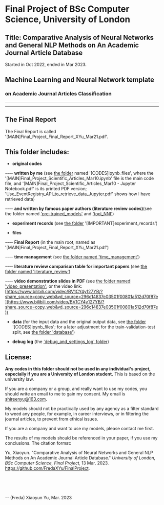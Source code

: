 # Final Project of BSc Computer Science, University of London

## Title: Comparative Analysis of Neural Networks and General NLP Methods on An Academic Journal Article Database

Started in Oct 2022, ended in Mar 2023. 

## Machine Learning and Neural Network template

### on Academic Journal Articles Classification

-------------------------
-------------------------

## The Final Report

The Final Report is called '[MAIN]Final_Project_Final_Report_XYu_Mar21.pdf'. 

## This folder includes: 

- <b>original codes</b>

---- <b>written by me</b> (see [the folder](https://github.com/FredaXYu/FinalProject/tree/main/%5BCODES%5Dipynb_files) named '[CODES]ipynb_files', where the '[MAIN]Final_Project_Scientific_Articles_Mar10.ipynb' file is the main code file, and '[MAIN]Final_Project_Scientific_Articles_Mar10 - Jupyter Notebook.pdf' is its printed PDF version; 'Use_EventRegistry_API_to_retrieve_data_Jupyter.pdf' shows how I have retrieved data)

---- <b>and written by famous paper authors (literature review codes)</b>(see the folder named ['pre-trained_models'](https://github.com/FredaXYu/FinalProject/tree/main/pre-trained_models) and ['tool_NNI'](https://github.com/FredaXYu/FinalProject/tree/main/tool_NNI))

- <b>experiment records</b> (see [the folder](https://github.com/FredaXYu/FinalProject/tree/main/%5BIMPORTANT%5Dexperiment_records) '[IMPORTANT]experiment_records')

- <b>files</b>

---- <b>Final Report</b> (in the main root, named as '[MAIN]Final_Project_Final_Report_XYu_Mar21.pdf')

---- <b>time management</b> (see [the folder named 'time_management'](https://github.com/FredaXYu/FinalProject/tree/main/time_management))

---- <b>literature review comparison table for important papers</b> (see [the folder named 'literature_review'](https://github.com/FredaXYu/FinalProject/tree/main/literature_review))

---- <b>video demonstration slides in PDF</b> (see [the folder named 'video_presentation'](https://github.com/FredaXYu/FinalProject/tree/main/video_presentation); or the video link: [https://www.bilibili.com/video/BV1CY4y127YB/?share_source=copy_web&vd_source=296c14837e03501f00801a512d70f87e](https://www.bilibili.com/video/BV1CY4y127YB/?share_source=copy_web&vd_source=296c14837e03501f00801a512d70f87e))

- <b>data</b> (for the input data and the original output data, see [the folder](https://github.com/FredaXYu/FinalProject/tree/main/%5BCODES%5Dipynb_files) '[CODES]ipynb_files'; for a later adjustment for the train-validation-test split, see [the folder 'database'](https://github.com/FredaXYu/FinalProject/tree/main/database))

- <b>debug log</b> (the ['debug_and_settings_log' folder](https://github.com/FredaXYu/FinalProject/tree/main/debug_and_settings_log))




## License: 

<b>Any codes in this folder should not be used in any individual's project, especially if you are a University of London student.</b> This is based on the university law.    

If you are a company or a group, and really want to use my codes, you should write an email to me to gain my consent. My email is shireenyu@163.com.

My models should not be practically used by any agency as a filter standard to weed any people, for example, in career interviews, or in filtering the journal articles, to prevent from ethical issues. 

If you are a company and want to use my models, please contact me first. 

The results of my models should be referenced in your paper, if you use my conclusions. The citation format: 

Yu, Xiaoyun. "Comparative Analysis of Neural Networks and General NLP Methods on An Academic Journal Article Database." *University of London, BSc Computer Science, Final Project*, 13 Mar. 2023. https://github.com/FredaXYu/FinalProject. 

<br><br><br>

-- (Freda) Xiaoyun Yu, Mar. 2023





